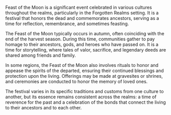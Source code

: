 Feast of the Moon is a significant event celebrated in various cultures throughout the realms, particularly in the Forgotten Realms setting. It is a festival that honors the dead and commemorates ancestors, serving as a time for reflection, remembrance, and sometimes feasting.

The Feast of the Moon typically occurs in autumn, often coinciding with the end of the harvest season. During this time, communities gather to pay homage to their ancestors, gods, and heroes who have passed on. It is a time for storytelling, where tales of valor, sacrifice, and legendary deeds are shared among friends and family.

In some regions, the Feast of the Moon also involves rituals to honor and appease the spirits of the departed, ensuring their continued blessings and protection upon the living. Offerings may be made at gravesites or shrines, and ceremonies are conducted to honor the memory of loved ones.

The festival varies in its specific traditions and customs from one culture to another, but its essence remains consistent across the realms: a time of reverence for the past and a celebration of the bonds that connect the living to their ancestors and to each other.